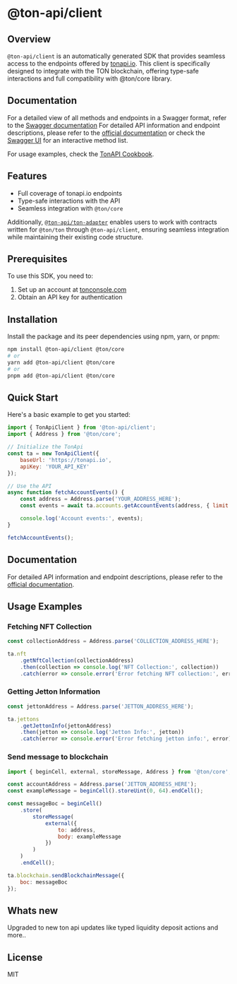 # @ton-api/client

## Overview

`@ton-api/client` is an automatically generated SDK that provides seamless access to the endpoints
offered by [tonapi.io](https://tonapi.io). This client is specifically designed to integrate with
the TON blockchain, offering type-safe interactions and full compatibility with @ton/core library.

## Documentation

For a detailed view of all methods and endpoints in a Swagger format, refer to the
[Swagger documentation](https://tonapi.io/api-v2) For detailed API information and endpoint
descriptions, please refer to the
[official documentation](https://docs.tonconsole.com/tonapi/rest-api) or check the
[Swagger UI](https://tonapi.io/api-v2) for an interactive method list.

For usage examples, check the [TonAPI Cookbook](https://docs.tonconsole.com/tonapi/cookbook).

## Features

-   Full coverage of tonapi.io endpoints
-   Type-safe interactions with the API
-   Seamless integration with `@ton/core`
<!-- - Automatically generated from the latest API specifications -->

Additionally, [`@ton-api/ton-adapter`](https://www.npmjs.com/package/@ton-api/ton-adapter) enables
users to work with contracts written for `@ton/ton` through `@ton-api/client`, ensuring seamless
integration while maintaining their existing code structure.

## Prerequisites

To use this SDK, you need to:

1. Set up an account at [tonconsole.com](https://tonconsole.com/)
2. Obtain an API key for authentication

## Installation

Install the package and its peer dependencies using npm, yarn, or pnpm:

```sh
npm install @ton-api/client @ton/core
# or
yarn add @ton-api/client @ton/core
# or
pnpm add @ton-api/client @ton/core
```

## Quick Start

Here's a basic example to get you started:

```javascript
import { TonApiClient } from '@ton-api/client';
import { Address } from '@ton/core';

// Initialize the TonApi
const ta = new TonApiClient({
    baseUrl: 'https://tonapi.io',
    apiKey: 'YOUR_API_KEY'
});

// Use the API
async function fetchAccountEvents() {
    const address = Address.parse('YOUR_ADDRESS_HERE');
    const events = await ta.accounts.getAccountEvents(address, { limit: 50 });

    console.log('Account events:', events);
}

fetchAccountEvents();
```

## Documentation

For detailed API information and endpoint descriptions, please refer to the
[official documentation](https://docs.tonconsole.com/tonapi).

## Usage Examples

### Fetching NFT Collection

```javascript
const collectionAddress = Address.parse('COLLECTION_ADDRESS_HERE');

ta.nft
    .getNftCollection(collectionAddress)
    .then(collection => console.log('NFT Collection:', collection))
    .catch(error => console.error('Error fetching NFT collection:', error));
```

### Getting Jetton Information

```javascript
const jettonAddress = Address.parse('JETTON_ADDRESS_HERE');

ta.jettons
    .getJettonInfo(jettonAddress)
    .then(jetton => console.log('Jetton Info:', jetton))
    .catch(error => console.error('Error fetching jetton info:', error));
```

### Send message to blockchain

```javascript
import { beginCell, external, storeMessage, Address } from '@ton/core';

const accountAddress = Address.parse('JETTON_ADDRESS_HERE');
const exampleMessage = beginCell().storeUint(0, 64).endCell();

const messageBoc = beginCell()
    .store(
        storeMessage(
            external({
                to: address,
                body: exampleMessage
            })
        )
    )
    .endCell();

ta.blockchain.sendBlockchainMessage({
    boc: messageBoc
});
```

## Whats new

Upgraded to new ton api updates like typed liquidity deposit actions and more..

## License

MIT
